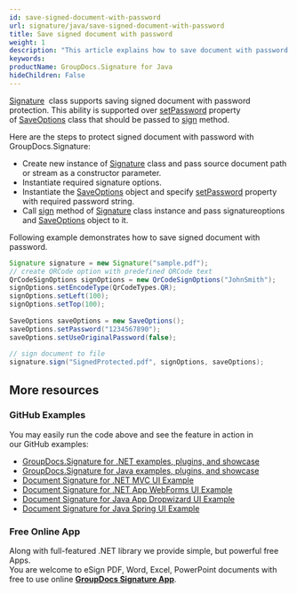 ```yaml
---
id: save-signed-document-with-password
url: signature/java/save-signed-document-with-password
title: Save signed document with password
weight: 1
description: "This article explains how to save document with password protection."
keywords: 
productName: GroupDocs.Signature for Java
hideChildren: False
---
```

[Signature](https://apireference.groupdocs.com/java/signature/com.groupdocs.signature/Signature)  class supports saving signed document with password protection. This ability is supported over [setPassword](https://apireference.groupdocs.com/java/signature/com.groupdocs.signature.options.saveoptions/SaveOptions#setPassword(java.lang.String)) property of [SaveOptions](https://apireference.groupdocs.com/java/signature/com.groupdocs.signature.options.saveoptions/SaveOptions) class that should be passed to [sign](https://apireference.groupdocs.com/java/signature/com.groupdocs.signature/Signature#sign(java.io.OutputStream,%20com.groupdocs.signature.options.sign.SignOptions)) method.

Here are the steps to protect signed document with password with GroupDocs.Signature:

*   Create new instance of [Signature](https://apireference.groupdocs.com/java/signature/com.groupdocs.signature/Signature) class and pass source document path or stream as a constructor parameter.    
*   Instantiate required signature options.    
*   Instantiate the [SaveOptions](https://apireference.groupdocs.com/java/signature/com.groupdocs.signature.options.saveoptions/SaveOptions) object and specify [setPassword](https://apireference.groupdocs.com/java/signature/com.groupdocs.signature.options.saveoptions/SaveOptions#setPassword(java.lang.String)) property with required password string.      
*   Call [sign](https://apireference.groupdocs.com/java/signature/com.groupdocs.signature/Signature#sign(java.io.OutputStream,%20com.groupdocs.signature.options.sign.SignOptions)) method of [Signature](https://apireference.groupdocs.com/java/signature/com.groupdocs.signature/Signature) class instance and pass signatureoptions and [SaveOptions](https://apireference.groupdocs.com/java/signature/com.groupdocs.signature.options.saveoptions/SaveOptions) object to it.
    
Following example demonstrates how to save signed document with password.

```java
Signature signature = new Signature("sample.pdf");
// create QRCode option with predefined QRCode text
QrCodeSignOptions signOptions = new QrCodeSignOptions("JohnSmith");
signOptions.setEncodeType(QrCodeTypes.QR);
signOptions.setLeft(100);
signOptions.setTop(100);
 
SaveOptions saveOptions = new SaveOptions();
saveOptions.setPassword("1234567890");
saveOptions.setUseOriginalPassword(false);
 
// sign document to file
signature.sign("SignedProtected.pdf", signOptions, saveOptions);
```

## More resources

### GitHub Examples 

You may easily run the code above and see the feature in action in our GitHub examples:

*   [GroupDocs.Signature for .NET examples, plugins, and showcase](https://github.com/groupdocs-signature/GroupDocs.Signature-for-.NET)    
*   [GroupDocs.Signature for Java examples, plugins, and showcase](https://github.com/groupdocs-signature/GroupDocs.Signature-for-Java)    
*   [Document Signature for .NET MVC UI Example](https://github.com/groupdocs-signature/GroupDocs.Signature-for-.NET-MVC)    
*   [Document Signature for .NET App WebForms UI Example](https://github.com/groupdocs-signature/GroupDocs.Signature-for-.NET-WebForms)    
*   [Document Signature for Java App Dropwizard UI Example](https://github.com/groupdocs-signature/GroupDocs.Signature-for-Java-Dropwizard)   
*   [Document Signature for Java Spring UI Example](https://github.com/groupdocs-signature/GroupDocs.Signature-for-Java-Spring)
    

### Free Online App 

Along with full-featured .NET library we provide simple, but powerful free Apps.  
You are welcome to eSign PDF, Word, Excel, PowerPoint documents with free to use online **[GroupDocs Signature App](https://products.groupdocs.app/signature)**.
